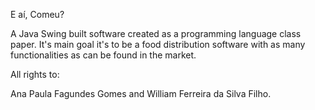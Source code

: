 E aí, Comeu?

A Java Swing built software created as a programming language class paper. It's main goal it's to be a food distribution software with as many functionalities as can be found in the market.

All rights to:

Ana Paula Fagundes Gomes and William Ferreira da Silva Filho.
